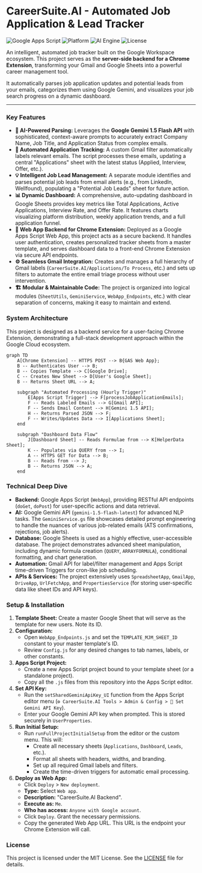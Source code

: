 # CareerSuite.AI - Automated Job Application & Lead Tracker

![Google Apps Script](https://img.shields.io/badge/Language-Google%20Apps%20Script-blue?logo=google&logoColor=white)
![Platform](https://img.shields.io/badge/Platform-Google%20Workspace-brightgreen?logo=google)
![AI Engine](https://img.shields.io/badge/AI%20Engine-Google%20Gemini%201.5-purple?logo=google-gemini)
![License](https://img.shields.io/badge/License-MIT-green)

An intelligent, automated job tracker built on the Google Workspace ecosystem. This project serves as the **server-side backend for a Chrome Extension**, transforming your Gmail and Google Sheets into a powerful career management tool.

It automatically parses job application updates and potential leads from your emails, categorizes them using Google Gemini, and visualizes your job search progress on a dynamic dashboard.

---

### Key Features

*   **🤖 AI-Powered Parsing:** Leverages the **Google Gemini 1.5 Flash API** with sophisticated, context-aware prompts to accurately extract Company Name, Job Title, and Application Status from complex emails.
*   **📩 Automated Application Tracking:** A custom Gmail filter automatically labels relevant emails. The script processes these emails, updating a central "Applications" sheet with the latest status (Applied, Interview, Offer, etc.).
*   **💡 Intelligent Job Lead Management:** A separate module identifies and parses potential job leads from email alerts (e.g., from LinkedIn, Wellfound), populating a "Potential Job Leads" sheet for future action.
*   **📊 Dynamic Dashboard:** A comprehensive, auto-updating dashboard in Google Sheets provides key metrics like Total Applications, Active Applications, Interview Rate, and Offer Rate. It features charts visualizing platform distribution, weekly application trends, and a full application funnel.
*   **🔌 Web App Backend for Chrome Extension:** Deployed as a Google Apps Script Web App, this project acts as a secure backend. It handles user authentication, creates personalized tracker sheets from a master template, and serves dashboard data to a front-end Chrome Extension via secure API endpoints.
*   **⚙️ Seamless Gmail Integration:** Creates and manages a full hierarchy of Gmail labels (`CareerSuite.AI/Applications/To Process`, etc.) and sets up filters to automate the entire email triage process without user intervention.
*   **🏗️ Modular & Maintainable Code:** The project is organized into logical modules (`SheetUtils`, `GeminiService`, `WebApp_Endpoints`, etc.) with clear separation of concerns, making it easy to maintain and extend.

### System Architecture

This project is designed as a backend service for a user-facing Chrome Extension, demonstrating a full-stack development approach within the Google Cloud ecosystem.

```mermaid
graph TD
    A[Chrome Extension] -- HTTPS POST --> B{GAS Web App};
    B -- Authenticates User --> B;
    B -- Copies Template --> C[Google Drive];
    C -- Creates New Sheet --> D[User's Google Sheet];
    B -- Returns Sheet URL --> A;

    subgraph "Automated Processing (Hourly Trigger)"
        E[Apps Script Trigger] --> F[processJobApplicationEmails];
        F -- Reads Labeled Emails --> G[Gmail API];
        F -- Sends Email Content --> H[Gemini 1.5 API];
        H -- Returns Parsed JSON --> F;
        F -- Writes/Updates Data --> I[Applications Sheet];
    end

    subgraph "Dashboard Data Flow"
        J[Dashboard Sheet] -- Reads Formulae from --> K[HelperData Sheet];
        K -- Populates via QUERY from --> I;
        A -- HTTPS GET for Data --> B;
        B -- Reads from --> J;
        B -- Returns JSON --> A;
    end

```

### Technical Deep Dive

*   **Backend:** Google Apps Script (`WebApp`), providing RESTful API endpoints (`doGet`, `doPost`) for user-specific actions and data retrieval.
*   **AI:** Google Gemini API (`gemini-1.5-flash-latest`) for advanced NLP tasks. The `GeminiService.gs` file showcases detailed prompt engineering to handle the nuances of various job-related emails (ATS confirmations, rejections, job alerts).
*   **Database:** Google Sheets is used as a highly effective, user-accessible database. The project demonstrates advanced sheet manipulation, including dynamic formula creation (`QUERY`, `ARRAYFORMULA`), conditional formatting, and chart generation.
*   **Automation:** Gmail API for label/filter management and Apps Script time-driven Triggers for cron-like job scheduling.
*   **APIs & Services:** The project extensively uses `SpreadsheetApp`, `GmailApp`, `DriveApp`, `UrlFetchApp`, and `PropertiesService` (for storing user-specific data like sheet IDs and API keys).

### Setup & Installation

1.  **Template Sheet:** Create a master Google Sheet that will serve as the template for new users. Note its ID.
2.  **Configuration:**
    *   Open `WebApp_Endpoints.js` and set the `TEMPLATE_MJM_SHEET_ID` constant to your master template's ID.
    *   Review `Config.js` for any desired changes to tab names, labels, or other constants.
3.  **Apps Script Project:**
    *   Create a new Apps Script project bound to your template sheet (or a standalone project).
    *   Copy all the `.js` files from this repository into the Apps Script editor.
4.  **Set API Key:**
    *   Run the `setSharedGeminiApiKey_UI` function from the Apps Script editor menu (`⚙️ CareerSuite.AI Tools > Admin & Config > 🔑 Set Gemini API Key`).
    *   Enter your Google Gemini API key when prompted. This is stored securely in `UserProperties`.
5.  **Run Initial Setup:**
    *   Run `runFullProjectInitialSetup` from the editor or the custom menu. This will:
        *   Create all necessary sheets (`Applications`, `Dashboard`, `Leads`, etc.).
        *   Format all sheets with headers, widths, and branding.
        *   Set up all required Gmail labels and filters.
        *   Create the time-driven triggers for automatic email processing.
6.  **Deploy as Web App:**
    *   Click `Deploy` > `New deployment`.
    *   **Type:** Select `Web app`.
    *   **Description:** "CareerSuite.AI Backend".
    *   **Execute as:** `Me`.
    *   **Who has access:** `Anyone with Google account`.
    *   Click `Deploy`. Grant the necessary permissions.
    *   Copy the generated Web App URL. This URL is the endpoint your Chrome Extension will call.

### License

This project is licensed under the MIT License. See the [LICENSE](LICENSE) file for details.
